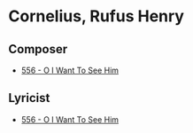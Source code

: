 # Cornelius, Rufus Henry

## Composer

- [556 - O I Want To See Him](/hymns/556.md)

## Lyricist

- [556 - O I Want To See Him](/hymns/556.md)

